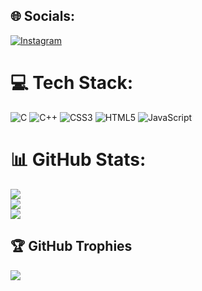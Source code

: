 
## 🌐 Socials:
[![Instagram](https://img.shields.io/badge/Instagram-%23E4405F.svg?logo=Instagram&logoColor=white)](https://instagram.com/saurabh.patil_0728) 

# 💻 Tech Stack:
![C](https://img.shields.io/badge/c-%2300599C.svg?style=for-the-badge&logo=c&logoColor=white) ![C++](https://img.shields.io/badge/c++-%2300599C.svg?style=for-the-badge&logo=c%2B%2B&logoColor=white) ![CSS3](https://img.shields.io/badge/css3-%231572B6.svg?style=for-the-badge&logo=css3&logoColor=white) ![HTML5](https://img.shields.io/badge/html5-%23E34F26.svg?style=for-the-badge&logo=html5&logoColor=white) ![JavaScript](https://img.shields.io/badge/javascript-%23323330.svg?style=for-the-badge&logo=javascript&logoColor=%23F7DF1E)
# 📊 GitHub Stats:
![](https://github-readme-stats.vercel.app/api?username=3028saurabh&theme=dark&hide_border=false&include_all_commits=true&count_private=true)<br/>
![](https://github-readme-streak-stats.herokuapp.com/?user=3028saurabh&theme=dark&hide_border=false)<br/>
![](https://github-readme-stats.vercel.app/api/top-langs/?username=3028saurabh&theme=dark&hide_border=false&include_all_commits=true&count_private=true&layout=compact)

## 🏆 GitHub Trophies
![](https://github-profile-trophy.vercel.app/?username=3028saurabh&theme=radical&no-frame=false&no-bg=true&margin-w=4)

<!-- Proudly created with GPRM ( https://gprm.itsvg.in ) -->
